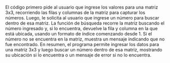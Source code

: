 El código primero pide al usuario que ingrese los valores para una matriz 3x3, recorriendo las filas y columnas de la matriz para capturar los números. Luego, le solicita al usuario que ingrese un número para buscar dentro de esa matriz. La función de búsqueda recorre la matriz buscando el número ingresado y, si lo encuentra, devuelve la fila y columna en la que está ubicada, usando un formato de índice comenzando desde 1. Si el número no se encuentra en la matriz, muestra un mensaje indicando que no fue encontrado. En resumen, el programa permite ingresar los datos para una matriz 3x3 y luego buscar un número dentro de esa matriz, mostrando su ubicación si lo encuentra o un mensaje de error si no lo encuentra.
